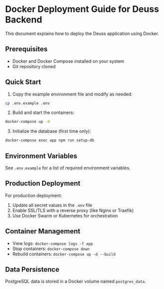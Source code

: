 # Docker Deployment Guide for Deuss Backend

This document explains how to deploy the Deuss application using Docker.

## Prerequisites

- Docker and Docker Compose installed on your system
- Git repository cloned

## Quick Start

1. Copy the example environment file and modify as needed:

```bash
cp .env.example .env
```

2. Build and start the containers:

```bash
docker-compose up -d
```

3. Initialize the database (first time only):

```bash
docker-compose exec app npm run setup-db
```

## Environment Variables

See `.env.example` for a list of required environment variables.

## Production Deployment

For production deployment:

1. Update all secret values in the `.env` file
2. Enable SSL/TLS with a reverse proxy (like Nginx or Traefik)
3. Use Docker Swarm or Kubernetes for orchestration

## Container Management

- View logs: `docker-compose logs -f app`
- Stop containers: `docker-compose down`
- Rebuild containers: `docker-compose up -d --build`

## Data Persistence

PostgreSQL data is stored in a Docker volume named `postgres_data`. 